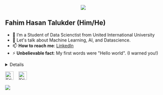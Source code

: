 <p align="center"><img src="https://i.imgur.com/A6bWGFl.gif"/></p>

## Fahim Hasan Talukder (Him/He) 
- 🔭 I’m a Student of Data Scienctist from United International University
- 💬 Let's talk about Machine Learning, AI, and Datascience.
- 📫 **How to reach me**:  [LinkedIn](https://www.linkedin.com/in/fahimhasantalukder/)
- ⚡ **Unbelievable fact**: My first words were "Hello world". (I warned you!)

<details>


### Little More About Me  

I am very much a kid at heart, love to cook my brain, listen to jazz :saxophone:	and play video games :video_game:. I love meeting new people and learning new things, so please feel free to say hello and share a story with me. I'm good at Team Building and collaboration. My secret sauce is getting people excited about the things I'm excited about. 

### Programming Languages :scroll:

<img height="32" width="32" src="https://cdn.thekrishna.in/img/icon/python.svg" />&nbsp; 

### Database Systems :bar_chart:

<img height="32" width="32" src="https://cdn.thekrishna.in/img/icon/mysql.svg" />&nbsp; 

### Tools and Frameworks :hammer:

<img height="32" width="32" src="https://cdn.thekrishna.in/img/icon/tensorflow.svg" />&nbsp; 

 
<br></details>
<!-- footer --!>

    <a id="LinkedIn" href="https://www.linkedin.com/in/fahimhasantalukder/"><img width="27px" src="https://thekrishna.in/K-Kraken/img/linkedin.png" alt="Krishnakanth Alagiri - LinkedIn" /></a> 
    &nbsp;&nbsp;
    <a id="Mail" href="mailto:mrfahimtalukder@gmail.com"><img width="27px" src="https://thekrishna.in/K-Kraken/img/mail.png?" alt="Krishnakanth Alagiri - Mail"/></a>
</p>
<img src="https://imgur.com/rilHVxA.png"/>
